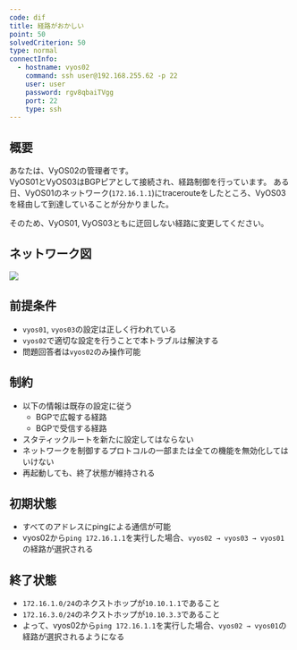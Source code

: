 ```yaml
---
code: dif
title: 経路がおかしい
point: 50
solvedCriterion: 50
type: normal
connectInfo:
  - hostname: vyos02
    command: ssh user@192.168.255.62 -p 22
    user: user
    password: rgv8qbaiTVgg
    port: 22
    type: ssh
---
```


## 概要

あなたは、VyOS02の管理者です。  
VyOS01とVyOS03はBGPピアとして接続され、経路制御を行っています。
ある日、VyOS01のネットワーク(`172.16.1.1`)にtracerouteをしたところ、VyOS03を経由して到達していることが分かりました。  

そのため、VyOS01, VyOS03ともに迂回しない経路に変更してください。

## ネットワーク図

![](https://i.imgur.com/MvrSLOR.jpg)

## 前提条件

- `vyos01`, `vyos03`の設定は正しく行われている
- `vyos02`で適切な設定を行うことで本トラブルは解決する
- 問題回答者は`vyos02`のみ操作可能

## 制約

- 以下の情報は既存の設定に従う
  - BGPで広報する経路
  - BGPで受信する経路
- スタティックルートを新たに設定してはならない
- ネットワークを制御するプロトコルの一部または全ての機能を無効化してはいけない
- 再起動しても、終了状態が維持される

## 初期状態

- すべてのアドレスにpingによる通信が可能
- vyos02から`ping 172.16.1.1`を実行した場合、`vyos02 → vyos03 → vyos01`の経路が選択される

## 終了状態

- `172.16.1.0/24`のネクストホップが`10.10.1.1`であること
- `172.16.3.0/24`のネクストホップが`10.10.3.3`であること
- よって、vyos02から`ping 172.16.1.1`を実行した場合、`vyos02 → vyos01`の経路が選択されるようになる
